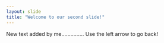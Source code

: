 ```yaml
---
layout: slide
title: "Welcome to our second slide!"
---
```

New text added by me...............
Use the left arrow to go back!
